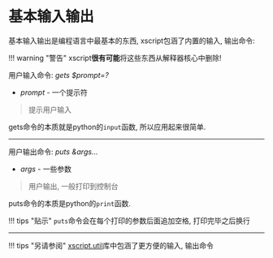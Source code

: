 # 基本输入输出
基本输入输出是编程语言中最基本的东西, xscript包涵了内置的输入, 输出命令:

!!! warning "警告"
	xscript**很有可能**将这些东西从解释器核心中删除!

用户输入命令: *gets $prompt=?*

- *prompt* - 一个提示符

> 提示用户输入

gets命令的本质就是python的`input`函数, 所以应用起来很简单.

- - -

用户输出命令: *puts &args...*

- *args* - 一些参数

> 用户输出, 一般打印到控制台

puts命令的本质是python的`print`函数.

!!! tips "贴示"
	`puts`命令会在每个打印的参数后面追加空格, 打印完毕之后换行

- - -

!!! tips "另请参阅"
	[xscript.util](../lib/util.md)库中包涵了更方便的输入, 输出命令
